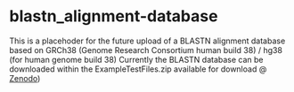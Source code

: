# blastn_alignment-database
This is a placehoder for the future upload of a BLASTN alignment database based on GRCh38 (Genome Research Consortium human build 38) / hg38 (for human genome build 38)
Currently the BLASTN database can be downloaded within the ExampleTestFiles.zip available for download 
@ <a href="https://zenodo.org/record/4432834#.YCTGIs9KgZF">Zenodo</a>)
